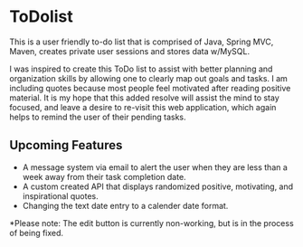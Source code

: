 # ToDolist
This is a user friendly to-do list that is comprised of Java, Spring MVC, Maven, creates private user sessions and stores data w/MySQL.

I was inspired to create this ToDo list to assist with better planning and organization skills by allowing one to clearly map out goals and tasks. I am including quotes because most people feel motivated after reading positive material. It is my hope that this added resolve will assist the mind to stay focused, and leave a desire to re-visit this web application, which again helps to remind the user of their pending tasks. 

## Upcoming Features
- A message system via email to alert the user when they are less than a week away from their task completion date.
- A custom created API that displays randomized positive, motivating, and inspirational quotes.
- Changing the text date entry to a calender date format.

*Please note: The edit button is currently non-working, but is in the process of being fixed.
 

